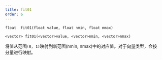 ```yaml
---
title: fit01
order: 6
---
```

`float  fit01(float value, float nmin, float nmax)`

`<vector> fit01(<vector>value, <vector>nmin, <vector>nmax)`

将值从范围`(0, 1)`映射到新范围(nmin, nmax)中的对应值。对于向量类型，会按分量进行映射。
